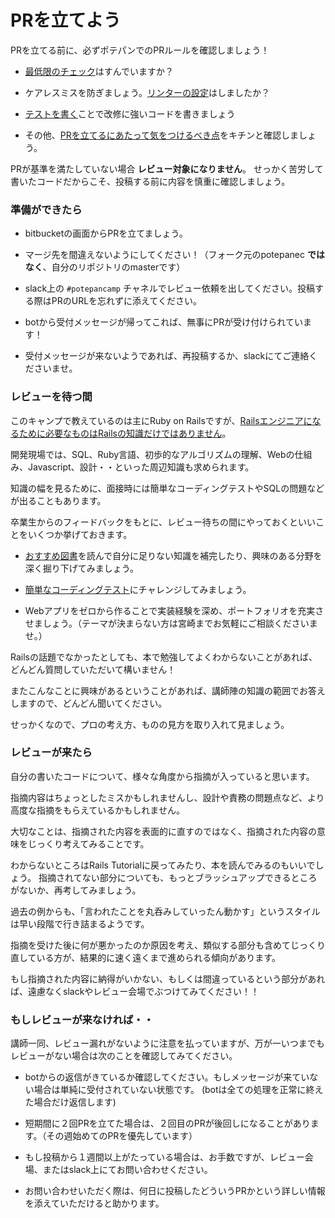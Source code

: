 # PRを立てよう

PRを立てる前に、必ずポテパンでのPRルールを確認しましょう！

* [最低限のチェック](guidelines/pr_do_and_donts.md)はすんでいますか？

* ケアレスミスを防ぎましょう。[リンターの設定](guidelines/linter_is_your_ally.md)はしましたか？

* [テストを書く](guidelines/write_tests.md)ことで改修に強いコードを書きましょう

* その他、[PRを立てるにあたって気をつけるべき点](guidelines/brush_up_your_pr.md)をキチンと確認しましょう。

PRが基準を満たしていない場合 **レビュー対象になりません**。
せっかく苦労して書いたコードだからこそ、投稿する前に内容を慎重に確認しましょう。

### 準備ができたら

* bitbucketの画面からPRを立てましょう。

* マージ先を間違えないようにしてください！（フォーク元のpotepanec **ではなく**、自分のリポジトリのmasterです）

* slack上の `#potepancamp` チャネルでレビュー依頼を出してください。投稿する際はPRのURLを忘れずに添えてください。

* botから受付メッセージが帰ってこれば、無事にPRが受け付けられています！

* 受付メッセージが来ないようであれば、再投稿するか、slackにてご連絡くださいませ。

### レビューを待つ間

このキャンプで教えているのは主にRuby on Railsですが、[Railsエンジニアになるために必要なものはRailsの知識だけではありません](https://qiita.com/jnchito/items/063e332cbe3023f52f93)。

開発現場では、SQL、Ruby言語、初歩的なアルゴリズムの理解、Webの仕組み、Javascript、設計・・といった周辺知識も求められます。

知識の幅を見るために、面接時には簡単なコーディングテストやSQLの問題などが出ることもあります。

卒業生からのフィードバックをもとに、レビュー待ちの間にやっておくといいことをいくつか挙げておきます。

* [おすすめ図書](books.md)を読んで自分に足りない知識を補完したり、興味のある分野を深く掘り下げてみましょう。

* [簡単なコーディングテスト](https://www.testdome.com/tests/ruby-on-rails-online-test/66)にチャレンジしてみましょう。

* Webアプリをゼロから作ることで実装経験を深め、ポートフォリオを充実させましょう。（テーマが決まらない方は宮崎までお気軽にご相談くださいませ。）

Railsの話題でなかったとしても、本で勉強してよくわからないことがあれば、どんどん質問していただいて構いません！

またこんなことに興味があるということがあれば、講師陣の知識の範囲でお答えしますので、どんどん聞いてください。

せっかくなので、プロの考え方、ものの見方を取り入れて見ましょう。

### レビューが来たら

自分の書いたコードについて、様々な角度から指摘が入っていると思います。

指摘内容はちょっとしたミスかもしれませんし、設計や責務の問題点など、より高度な指摘をもらえているかもしれません。

大切なことは、指摘された内容を表面的に直すのではなく、指摘された内容の意味をじっくり考えてみることです。

わからないところはRails Tutorialに戻ってみたり、本を読んでみるのもいいでしょう。
指摘されてない部分についても、もっとブラッシュアップできるところがないか、再考してみましょう。

過去の例からも、「言われたことを丸呑みしていったん動かす」というスタイルは早い段階で行き詰まるようです。

指摘を受けた後に何が悪かったのか原因を考え、類似する部分も含めてじっくり直している方が、結果的に速く遠くまで進められる傾向があります。

もし指摘された内容に納得がいかない、もしくは間違っているという部分があれば、遠慮なくslackやレビュー会場でぶつけてみてください！！

### もしレビューが来なければ・・

講師一同、レビュー漏れがないように注意を払っていますが、万が一いつまでもレビューがない場合は次のことを確認してみてください。

* botからの返信がきているか確認してください。もしメッセージが来ていない場合は単純に受付されていない状態です。
  (botは全ての処理を正常に終えた場合だけ返信します)

* 短期間に２回PRを立てた場合は、２回目のPRが後回しになることがあります。（その週始めてのPRを優先しています）

* もし投稿から１週間以上がたっている場合は、お手数ですが、レビュー会場、またはslack上にてお問い合わせください。

* お問い合わせいただく際は、何日に投稿したどういうPRかという詳しい情報を添えていただけると助かります。
